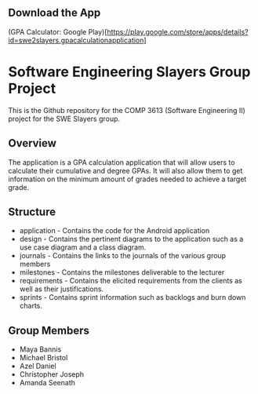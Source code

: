 ## Download the App 
(GPA Calculator: Google Play)[https://play.google.com/store/apps/details?id=swe2slayers.gpacalculationapplication]


# Software Engineering Slayers Group Project
This is the Github repository for the COMP 3613 (Software Engineering II) project for the SWE Slayers group.

## Overview
The application is a GPA calculation application that will allow users to calculate their cumulative and degree GPAs. It will also allow them to get information on the minimum amount of grades needed to achieve a target grade.

## Structure
- application - Contains the code for the Android application
- design - Contains the pertinent diagrams to the application such as a use case diagram and a class diagram.
- journals - Contains the links to the journals of the various group members
- milestones - Contains the milestones deliverable to the lecturer
- requirements - Contains the elicited requirements from the clients as well as their justifications.
- sprints - Contains sprint information such as backlogs and burn down charts.

## Group Members
- Maya Bannis
- Michael Bristol
- Azel Daniel
- Christopher Joseph
- Amanda Seenath
